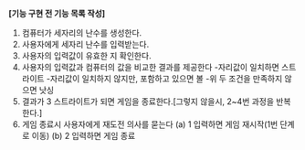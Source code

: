 **[기능 구현 전 기능 목록 작성]**
1. 컴퓨터가 세자리의 난수를 생성한다.
2. 사용자에게 세자리 난수를 입력받는다.
3. 사용자의 입력값이 유효한 지 확인한다.
4. 사용자의 입력값과 컴퓨터의 값을 비교한 결과를 제공한다
    -자리값이 일치하면 스트라이트
    -자리값이 일치하지 않지만, 포함하고 있으면 볼
    -위 두 조건을 만족하지 않으면 낫싱
5. 결과가 3 스트라이트가 되면 게임을 종료한다.[그렇지 않을시, 2~4번 과정을 반복한다.]
6. 게임 종료시 사용자에게 재도전 의사를 묻는다
   (a) 1 입력하면 게임 재시작(1번 단계로 이동)
   (b) 2 입력하면 게임 종료
